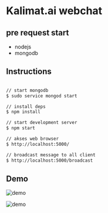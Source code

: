 # Kalimat.ai webchat

## pre request start
- nodejs
- mongodb

## Instructions

```sh

// start mongodb 
$ sudo service mongod start

// install deps
$ npm install

// start development server
$ npm start

// akses web browser
$ http://localhost:5000/

// broadcast message to all client
$ http://localhost:5000/broadcast

```

## Demo

![demo](https://raw.githubusercontent.com/cyberid41/kalimat.ai/master/kalimatai.gif)

![demo](https://raw.githubusercontent.com/cyberid41/kalimat.ai/master/kalimatai-demo.gif)
